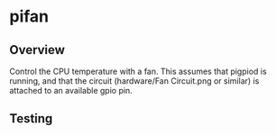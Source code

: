 # pifan #

## Overview ##

Control the CPU temperature with a fan. This assumes that pigpiod is
running, and that the circuit (hardware/Fan Circuit.png or similar) is
attached to an available gpio pin.

## Testing ##

